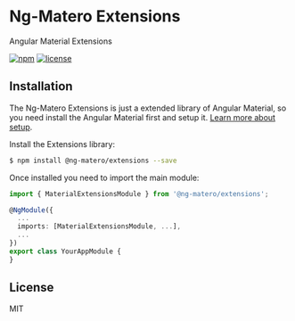# Ng-Matero Extensions

Angular Material Extensions

[![npm](https://img.shields.io/npm/v/@ng-matero/extensions.svg?style=flat-square)](https://www.npmjs.com/package/@ng-matero/extensions)
[![license](https://img.shields.io/github/license/mashape/apistatus.svg?style=flat-square)](https://github.com/ng-matero/extensions/blob/dev/LICENSE)

## Installation

The Ng-Matero Extensions is just a extended library of Angular Material, so you need install the Angular Material first and setup it. [Learn more about setup](https://material.angular.io/guide/getting-started).

Install the Extensions library:

```bash
$ npm install @ng-matero/extensions --save
```

Once installed you need to import the main module:

```ts
import { MaterialExtensionsModule } from '@ng-matero/extensions';

@NgModule({
  ...
  imports: [MaterialExtensionsModule, ...],
  ...
})
export class YourAppModule {
}
```

## License

MIT

